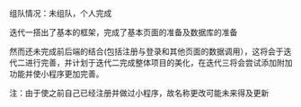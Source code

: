 组队情况：未组队，个人完成

迭代一搭出了基本的框架，完成了基本页面的准备及数据库的准备

然而还未完成前后端的结合(包括注册与登录和其他页面的数据调用），这将会于迭代二进行完善，并计划于迭代二完成整体项目的美化，在迭代三将会尝试添加附加功能并使小程序更加完善。



注：由于使之前自己已经注册并做过小程序，故名称更改可能未来得及更新